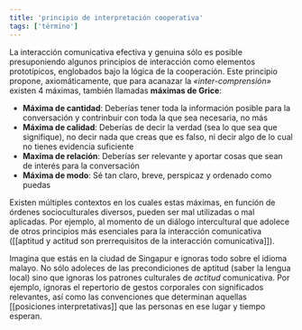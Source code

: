 ```yaml
---
title: 'principio de interpretación cooperativa'
tags: ['término']
---
```


La interacción comunicativa efectiva y genuina sólo es posible presuponiendo algunos principios de interacción como elementos prototípicos, englobados bajo la lógica de la cooperación. Este principio propone, axiomáticamente, que para acanazar la *«inter-comprensión»* existen 4 máximas, también llamadas **máximas de Grice**:

- **Máxima de  cantidad**: Deberías tener toda la información posible para la conversación y contrinbuir con toda la que sea necesaria, no más
- **Máxima de calidad**: Deberías de decir la verdad (sea lo que sea que signifique), no decir nada que creas que es falso, ni decir algo de lo cual no tienes evidencia suficiente
- **Maxima de relación**: Deberías ser relevante y aportar cosas que sean de interés para la conversación
- **Máxima de modo**: Sé tan claro, breve, perspicaz y ordenado como puedas

Existen múltiples contextos en los cuales estas máximas, en función de órdenes socioculturales diversos, pueden ser mal utilizadas o mal aplicadas. Por ejemplo, al momento de un diálogo intercultural que adolece de otros principios más esenciales para la interacción comunicativa ([[aptitud y actitud son prerrequisitos de la interacción comunicativa]]).

Imagina que estás en la ciudad de Singapur e ignoras todo sobre el idioma malayo. No sólo adoleces de las precondiciones de aptitud (saber la lengua local) sino que ignoras los patrones culturales de *actitud* comunicativa. Por ejemplo, ignoras el repertorio de gestos corporales con significados relevantes, así como las convenciones que determinan aquellas [[posiciones interpretativas]] que las personas en ese lugar y tiempo esperan.
